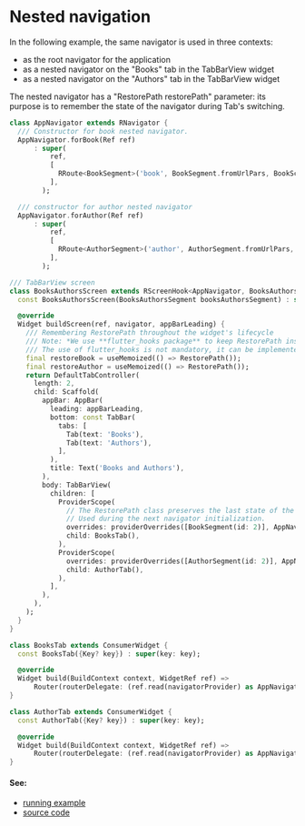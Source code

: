 # Nested navigation

In the following example, the same navigator is used in three contexts:
- as the root navigator for the application
- as a nested navigator on the "Books" tab in the TabBarView widget
- as a nested navigator on the "Authors" tab in the TabBarView widget

The nested navigator has a "RestorePath restorePath" parameter: its purpose is to remember the state of the navigator during Tab's switching.

```dart
class AppNavigator extends RNavigator {
  /// Constructor for book nested navigator.
  AppNavigator.forBook(Ref ref)
      : super(
          ref,
          [
            RRoute<BookSegment>('book', BookSegment.fromUrlPars, BookScreen.new),
          ],
        );

  /// constructor for author nested navigator
  AppNavigator.forAuthor(Ref ref)
      : super(
          ref,
          [
            RRoute<AuthorSegment>('author', AuthorSegment.fromUrlPars, AuthorScreen.new),
          ],
        );
```

```dart
/// TabBarView screen
class BooksAuthorsScreen extends RScreenHook<AppNavigator, BooksAuthorsSegment> {
  const BooksAuthorsScreen(BooksAuthorsSegment booksAuthorsSegment) : super(booksAuthorsSegment);

  @override
  Widget buildScreen(ref, navigator, appBarLeading) {
    /// Remembering RestorePath throughout the widget's lifecycle
    /// Note: *We use **flutter_hooks package** to keep RestorePath instance.
    /// The use of flutter_hooks is not mandatory, it can be implemented using the StatefulWidget*.
    final restoreBook = useMemoized(() => RestorePath());
    final restoreAuthor = useMemoized(() => RestorePath());
    return DefaultTabController(
      length: 2,
      child: Scaffold(
        appBar: AppBar(
          leading: appBarLeading,
          bottom: const TabBar(
            tabs: [
              Tab(text: 'Books'),
              Tab(text: 'Authors'),
            ],
          ),
          title: Text('Books and Authors'),
        ),
        body: TabBarView(
          children: [
            ProviderScope(
              // The RestorePath class preserves the last state of the navigator.
              // Used during the next navigator initialization.
              overrides: providerOverrides([BookSegment(id: 2)], AppNavigator.forBook, restorePath: restoreBook),
              child: BooksTab(),
            ),
            ProviderScope(
              overrides: providerOverrides([AuthorSegment(id: 2)], AppNavigator.forAuthor, restorePath: restoreAuthor),
              child: AuthorTab(),
            ),
          ],
        ),
      ),
    );
  }
}

class BooksTab extends ConsumerWidget {
  const BooksTab({Key? key}) : super(key: key);

  @override
  Widget build(BuildContext context, WidgetRef ref) =>
      Router(routerDelegate: (ref.read(navigatorProvider) as AppNavigator).routerDelegate);
}

class AuthorTab extends ConsumerWidget {
  const AuthorTab({Key? key}) : super(key: key);

  @override
  Widget build(BuildContext context, WidgetRef ref) =>
      Router(routerDelegate: (ref.read(navigatorProvider) as AppNavigator).routerDelegate);
}
```

#### See:

- [running example](https://pavelpz.github.io/doc_nested_navigation/)
- [source code](https://github.com/PavelPZ/riverpod_navigator/blob/main/examples/doc/lib/nested_navigation.dart)
